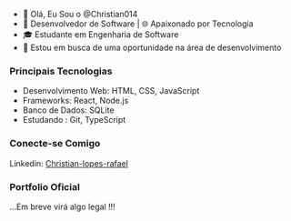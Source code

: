 - 👋 Olá, Eu Sou o @Christian014
- 🚀 Desenvolvedor de Software | 🌐 Apaixonado por Tecnologia
- 🎓 Estudante em Engenharia de Software
- 💼 Estou em busca de uma oportunidade na área de desenvolvimento

### Principais Tecnologias

- Desenvolvimento Web: HTML, CSS, JavaScript
- Frameworks: React, Node.js
- Banco de Dados: SQLite
- Estudando : Git, TypeScript

### Conecte-se Comigo
Linkedin: [Christian-lopes-rafael](https://www.linkedin.com/in/christian-lopes-rafael/)

### Portfolio Oficial
...Em breve virá algo legal !!!
